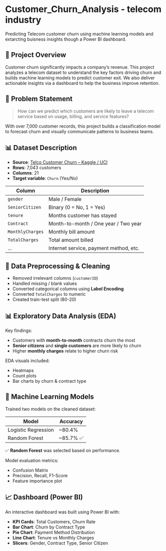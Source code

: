 # Customer_Churn_Analysis - telecom industry 
Predicting Telecom customer churn using machine learning models and extarcting buisness insights though a Power BI dashboard.

## 📌 Project Overview

Customer churn significantly impacts a company’s revenue. This project analyzes a telecom dataset to understand the key factors driving churn and builds machine learning models to predict customer exit. We also deliver actionable insights via a dashboard to help the business improve retention.

## 🧠 Problem Statement

> How can we predict which customers are likely to leave a telecom service based on usage, billing, and service features?

With over 7,000 customer records, this project builds a classification model to forecast churn and visually communicate patterns to business teams.

## 📊 Dataset Description

- **Source**: [Telco Customer Churn – Kaggle / UCI](https://www.kaggle.com/blastchar/telco-customer-churn)
- **Rows**: 7,043 customers
- **Columns**: 21
- **Target variable**: `Churn` (Yes/No)

| Column            | Description                          |
|-------------------|--------------------------------------|
| `gender`          | Male / Female                        |
| `SeniorCitizen`   | Binary (0 = No, 1 = Yes)             |
| `tenure`          | Months customer has stayed           |
| `Contract`        | Month-to-month / One year / Two year|
| `MonthlyCharges`  | Monthly bill amount                  |
| `TotalCharges`    | Total amount billed                  |
| ...               | Internet service, payment method, etc.|

## 🧹 Data Preprocessing & Cleaning

- Removed irrelevant columns (`customerID`)
- Handled missing / blank values
- Converted categorical columns using **Label Encoding**
- Converted `TotalCharges` to numeric
- Created train-test split (80-20)

## 📊 Exploratory Data Analysis (EDA)

Key findings:
- Customers with **month-to-month** contracts churn the most
- **Senior citizens** and **single customers** are more likely to churn
- Higher **monthly charges** relate to higher churn risk

EDA visuals included:
- Heatmaps
- Count plots
- Bar charts by churn & contract type

## 🤖 Machine Learning Models

Trained two models on the cleaned dataset:

| Model                | Accuracy  |
|----------------------|-----------|
| Logistic Regression  | ~80.4%    |
| Random Forest        | ~85.7% ✅ |

✅ **Random Forest** was selected based on performance.

Model evaluation metrics:
- Confusion Matrix
- Precision, Recall, F1-Score
- Feature importance plot

## 📈 Dashboard (Power BI)

An interactive dashboard was built using Power BI with:

- **KPI Cards**: Total Customers, Churn Rate
- **Bar Chart**: Churn by Contract Type
- **Pie Chart**: Payment Method Distribution
- **Line Chart**: Tenure vs Monthly Charges
- **Slicers**: Gender, Contract Type, Senior Citizen


